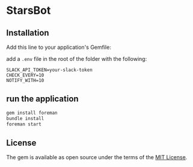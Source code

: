 # StarsBot

## Installation

Add this line to your application's Gemfile:

add a `.env` file in the root of the folder with the following:

```
SLACK_API_TOKEN=your-slack-token
CHECK_EVERY=10
NOTIFY_WITH=10 
```

## run the application

```ruby
gem install foreman
bundle install
foreman start
```

## License

The gem is available as open source under the terms of the [MIT License](http://opensource.org/licenses/MIT).


